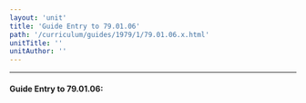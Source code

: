```yaml
---
layout: 'unit'
title: 'Guide Entry to 79.01.06'
path: '/curriculum/guides/1979/1/79.01.06.x.html'
unitTitle: ''
unitAuthor: ''
---
```


<body>
<hr/>
 <h4>
  Guide Entry to 79.01.06:
 </h4>
</body>
